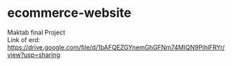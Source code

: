 # ecommerce-website
Maktab final Project <br>
Link of erd: <br>
https://drive.google.com/file/d/1bAFQEZGYnemGhGFNm74MIQN9PihlFRYr/view?usp=sharing
